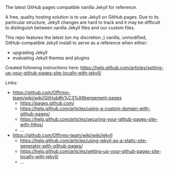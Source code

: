 The latest GitHub pages compatible vanilla Jekyll for reference.

A free, quality hosting solution is to use Jekyll on GitHub pages.
Due to its particular structure, Jekyll changes are hard to track
and it may be difficult to distinguish between vanilla Jekyll files and our custom files.

This repo features the latest (on my discretion ;) vanilla, unmodified, GitHub-compatible Jekyll install
to serve as a reference when either:
- upgrading Jekyll
- evaluating Jekyll themes and plugins

Created following instructions here: https://help.github.com/articles/setting-up-your-github-pages-site-locally-with-jekyll/


Links:
* https://github.com/Offirmo-team/wiki/wiki/GitHub#h%C3%A9bergement-pages
  * https://pages.github.com/
  * https://help.github.com/articles/using-a-custom-domain-with-github-pages/
  * https://help.github.com/articles/securing-your-github-pages-site-with-https/
  * ...
* https://github.com/Offirmo-team/wiki/wiki/jekyll
  * https://help.github.com/articles/using-jekyll-as-a-static-site-generator-with-github-pages/
  * https://help.github.com/articles/setting-up-your-github-pages-site-locally-with-jekyll/
  * ...
